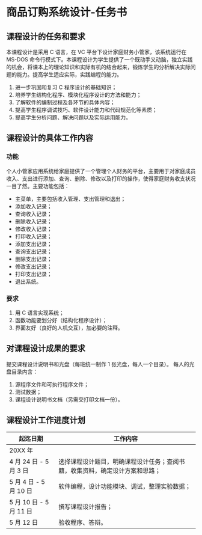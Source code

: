 # 商品订购系统设计-任务书

## 课程设计的任务和要求
本课程设计是采用 C 语言，在 VC 平台下设计家庭财务小管家，该系统运行在 MS-DOS 命令行模式下。本课程设计为学生提供了一个既动手又动脑，独立实践的机会，将课本上的理论知识和实际有机的结合起来，锻炼学生的分析解决实际问题的能力。提高学生适应实际，实践编程的能力。
1. 进一步巩固和复习 C 程序设计的基础知识；
2. 培养学生结构化程序、模块化程序设计的方法和能力；
3. 了解软件的编制过程及各环节的具体内容；
4. 提高学生程序调试技巧、软件设计能力和代码规范化等素质；
5. 提高学生分析问题、解决问题以及实际运用能力。

## 课程设计的具体工作内容
### 功能
个人小管家应用系统给家庭提供了一个管理个人财务的平台，主要用于对家庭成员收入、支出进行添加、查询、删除、修改以及打印的操作，使得家庭财务收支状况一目了然。主要功能包括：
- 主菜单，主要包括收入管理、支出管理和退出；
- 添加收入记录；
- 查询收入记录；
- 删除收入记录；
- 修改收入记录；
- 打印收入记录；
- 添加支出记录；
- 查询支出记录；
- 删除支出记录；
- 修改支出记录；
- 打印支出记录；
- 退出系统。

### 要求
1. 用 C 语言实现系统； 
2. 函数功能要划分好（结构化程序设计）； 
3. 界面友好（良好的人机交互），加必要的注释。 

## 对课程设计成果的要求
提交课程设计说明书和光盘（每班统一制作 1 张光盘，每人一个目录）。
每人的光盘目录内含：
1. 源程序文件和可执行程序文件；
2. 测试数据；
3. 课程设计说明书文档（另需交打印文档一份）。

## 课程设计工作进度计划
| 起迄日期 | 工作内容 |
| --- | --- |
| 20XX 年 | |
| 4 月 24 日 - 5 月 3 日 | 选择课程设计题目，明确课程设计任务；查阅书籍，收集资料，确定设计方案和思路； |
| 5 月 4 日 - 5 月 10 日 | 软件编程，设计功能模块、调试，整理实验数据； |
| 5 月 10 日 - 5 月 11 日 | 撰写课程设计报告； |
| 5 月 12 日 | 验收程序、答辩。 |